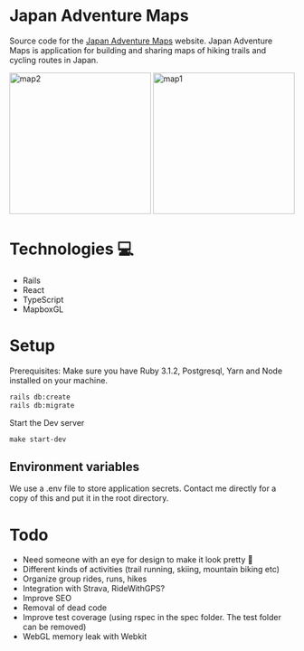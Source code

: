 # Japan Adventure Maps

Source code for the [Japan Adventure Maps](https://japan-adventure-maps.com) website.
Japan Adventure Maps is application for building and sharing maps of hiking trails and cycling routes in Japan.

<img width="250" alt="map2" src="https://user-images.githubusercontent.com/61222965/178621293-13de5d2d-4106-496c-8172-97ca84d35aa5.png">
<img width="250" alt="map1" src="https://user-images.githubusercontent.com/61222965/178621515-ee1214c4-abb2-412a-b663-44de04fdee58.png">


# Technologies 💻
* Rails
* React
* TypeScript
* MapboxGL

# Setup

Prerequisites: Make sure you have Ruby 3.1.2, Postgresql, Yarn and Node installed on your machine.

```bash
rails db:create
rails db:migrate
```

Start the Dev server
```
make start-dev
```

## Environment variables

We use a .env file to store application secrets. Contact me directly for a copy of this and put it in the root directory.

# Todo

* Need someone with an eye for design to make it look pretty 💅
* Different kinds of activities (trail running, skiing, mountain biking etc)
* Organize group rides, runs, hikes
* Integration with Strava, RideWithGPS?
* Improve SEO
* Removal of dead code
* Improve test coverage (using rspec in the spec folder. The test folder can be removed)
* WebGL memory leak with Webkit
